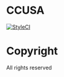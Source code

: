 # CCUSA

[![StyleCI](https://styleci.io/repos/47131268/shield)](https://styleci.io/repos/47131268)

# Copyright

All rights reserved
